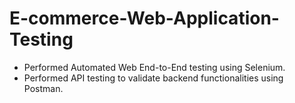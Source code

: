 # E-commerce-Web-Application-Testing
- Performed Automated Web End-to-End testing using Selenium.
- Performed API testing to validate backend functionalities using Postman.
